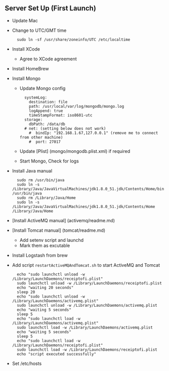 ## Server Set Up (First Launch)

- Update Mac
- Change to UTC/GMT time 

        sudo ln -sf /usr/share/zoneinfo/UTC /etc/localtime
         
- Install XCode
  - Agree to XCode agreement
- Install HomeBrew
- Install Mongo
  - Update Mongo config
  
          systemLog:
            destination: file
            path: /usr/local/var/log/mongodb/mongo.log
            logAppend: true
            timeStampFormat: iso8601-utc
          storage:
            dbPath: /data/db
          # net: (setting below does not work)
            #  bindIp: "192.168.1.67,127.0.0.1" (remove me to connect from other machine)
            #  port: 27017

  - Update [Plist] (mongo/mongodb.plist.xml) if required 
  - Start Mongo, Check for logs 
- Install Java manual

        sudo rm /usr/bin/java
        sudo ln -s /Library/Java/JavaVirtualMachines/jdk1.8.0_51.jdk/Contents/Home/bin/java /usr/bin/java
        sudo rm /Library/Java/Home
        sudo ln -s /Library/Java/JavaVirtualMachines/jdk1.8.0_51.jdk/Contents/Home /Library/Java/Home

- [Install ActiveMQ manual] (activemq/readme.md)
- [Install Tomcat manual] (tomcat/readme.md)
  - Add setenv script and launchd
  - Mark them as excutable
  
- Install Logstash from brew
- Add script `restartActiveMQAndTomcat.sh` to start ActiveMQ and Tomcat

        echo "sudo launchctl unload -w /Library/LaunchDaemons/receiptofi.plist"
        sudo launchctl unload -w /Library/LaunchDaemons/receiptofi.plist
        echo "waiting 20 seconds"
        sleep 20
        echo "sudo launchctl unload -w /Library/LaunchDaemons/activemq.plist"
        sudo launchctl unload -w /Library/LaunchDaemons/activemq.plist
        echo "waiting 5 seconds"
        sleep 5
        echo "sudo launchctl load -w /Library/LaunchDaemons/activemq.plist"
        sudo launchctl load -w /Library/LaunchDaemons/activemq.plist
        echo "waiting 5 seconds"
        sleep 5
        echo "sudo launchctl load -w /Library/LaunchDaemons/receiptofi.plist"
        sudo launchctl load -w /Library/LaunchDaemons/receiptofi.plist
        echo "script executed successfully"
        
- Set /etc/hosts        
